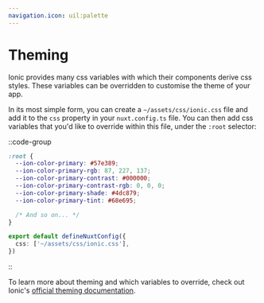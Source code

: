 ```yaml
---
navigation.icon: uil:palette
---
```


# Theming

Ionic provides many css variables with which their components derive css styles. These variables can be overridden to customise the theme of your app. 

In its most simple form, you can create a `~/assets/css/ionic.css` file and add it to the `css` property in your `nuxt.config.ts` file. You can then add css variables that you'd like to override within this file, under the `:root` selector:

::code-group

```css [assets/css/ionic.css]
:root {
  --ion-color-primary: #57e389;
  --ion-color-primary-rgb: 87, 227, 137;
  --ion-color-primary-contrast: #000000;
  --ion-color-primary-contrast-rgb: 0, 0, 0;
  --ion-color-primary-shade: #4dc879;
  --ion-color-primary-tint: #68e695;

  /* And so on... */
}
```

```ts [nuxt.config.ts]
export default defineNuxtConfig({
  css: ['~/assets/css/ionic.css'],
})
```

::

To learn more about theming and which variables to override, check out Ionic's [official theming documentation](https://ionicframework.com/docs/theming/basics).
